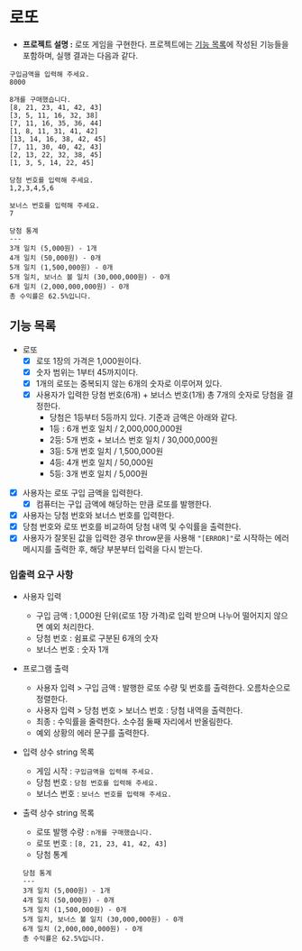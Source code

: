 # 로또

- **프로젝트 설명 :** 로또 게임을 구현한다. 프로젝트에는 [기능 목록](#기능-목록)에 작성된 기능들을 포함하며, 실행 결과는 다음과 같다.

```
구입금액을 입력해 주세요.
8000

8개를 구매했습니다.
[8, 21, 23, 41, 42, 43]
[3, 5, 11, 16, 32, 38]
[7, 11, 16, 35, 36, 44]
[1, 8, 11, 31, 41, 42]
[13, 14, 16, 38, 42, 45]
[7, 11, 30, 40, 42, 43]
[2, 13, 22, 32, 38, 45]
[1, 3, 5, 14, 22, 45]

당첨 번호를 입력해 주세요.
1,2,3,4,5,6

보너스 번호를 입력해 주세요.
7

당첨 통계
---
3개 일치 (5,000원) - 1개
4개 일치 (50,000원) - 0개
5개 일치 (1,500,000원) - 0개
5개 일치, 보너스 볼 일치 (30,000,000원) - 0개
6개 일치 (2,000,000,000원) - 0개
총 수익률은 62.5%입니다.
```

## 기능 목록

- 로또
  - [x] 로또 1장의 가격은 1,000원이다.
  - [x] 숫자 범위는 1부터 45까지이다.
  - [x] 1개의 로또는 중복되지 않는 6개의 숫자로 이루어져 있다.
  - [x] 사용자가 입력한 당첨 번호(6개) + 보너스 번호(1개) 총 7개의 숫자로 당첨을 결정한다.
    - 당첨은 1등부터 5등까지 있다. 기준과 금액은 아래와 같다.
    - 1등 : 6개 번호 일치 / 2,000,000,000원
    - 2등: 5개 번호 + 보너스 번호 일치 / 30,000,000원
    - 3등: 5개 번호 일치 / 1,500,000원
    - 4등: 4개 번호 일치 / 50,000원
    - 5등: 3개 번호 일치 / 5,000원
- [x] 사용자는 로또 구입 금액을 입력한다.
  - [x] 컴퓨터는 구입 금액에 해당하는 만큼 로또를 발행한다.
- [x] 사용자는 당첨 번호와 보너스 번호를 입력한다.
- [x] 당첨 번호와 로또 번호를 비교하여 당첨 내역 및 수익률을 출력한다.
- [x] 사용자가 잘못된 값을 입력한 경우 throw문을 사용해 `"[ERROR]"`로 시작하는 에러 메시지를 출력한 후, 해당 부분부터 입력을 다시 받는다.

### 입출력 요구 사항

- 사용자 입력
  - 구입 금액 : 1,000원 단위(로또 1장 가격)로 입력 받으며 나누어 떨어지지 않으면 예외 처리한다.
  - 당첨 번호 : 쉼표로 구분된 6개의 숫자
  - 보너스 번호 : 숫자 1개
- 프로그램 출력
  - 사용자 입력 > 구입 금액 : 발행한 로또 수량 및 번호를 출력한다. 오름차순으로 정렬한다.
  - 사용자 입력 > 당첨 번호 > 보너스 번호 : 당첨 내역을 출력한다.
  - 최종 : 수익률을 줄력한다. 소수점 둘째 자리에서 반올림한다.
  - 예외 상황의 에러 문구를 출력한다.
- 입력 상수 string 목록
  - 게임 시작 : `구입금액을 입력해 주세요.`
  - 당첨 번호 : `당첨 번호를 입력해 주세요.`
  - 보너스 번호 : `보너스 번호를 입력해 주세요.`
- 출력 상수 string 목록

  - 로또 발행 수량 : `n개를 구매했습니다.`
  - 로또 번호 : `[8, 21, 23, 41, 42, 43]`
  - 당첨 통계

  ```
  당첨 통계
  ---
  3개 일치 (5,000원) - 1개
  4개 일치 (50,000원) - 0개
  5개 일치 (1,500,000원) - 0개
  5개 일치, 보너스 볼 일치 (30,000,000원) - 0개
  6개 일치 (2,000,000,000원) - 0개
  총 수익률은 62.5%입니다.

  ```
